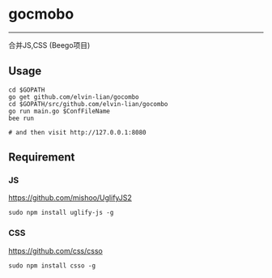 # gocmobo
------

合并JS,CSS (Beego项目)

## Usage
```
cd $GOPATH
go get github.com/elvin-lian/gocombo
cd $GOPATH/src/github.com/elvin-lian/gocombo
go run main.go $ConfFileName
bee run

# and then visit http://127.0.0.1:8080
```

## Requirement

### JS

https://github.com/mishoo/UglifyJS2
```
sudo npm install uglify-js -g
```

### CSS

https://github.com/css/csso
```
sudo npm install csso -g
```
